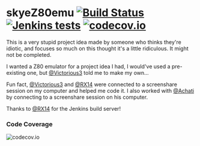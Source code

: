 # skyeZ80emu [![Build Status](http://img.shields.io/jenkins/s/http/jenkins.rx14.co.uk/job/Skye/skyeZ80emu.svg)](http://ci.rx14.co.uk/job/Skye/job/skyeZ80emu/) [![Jenkins tests](https://img.shields.io/jenkins/t/http/jenkins.rx14.co.uk/job/Skye/skyeZ80emu.svg)](http://ci.rx14.co.uk/job/Skye/job/skyeZ80emu/lastCompletedBuild/testReport/) [![codecov.io](https://img.shields.io/codecov/c/github/skyem123/skyeZ80emu.svg)](http://codecov.io/github/skyem123/skyeZ80emu?branch=master) ##
This is a very stupid project idea made by someone who thinks they're idiotic, and focuses so much on this thought it's a little ridiculous.
It might not be completed.

I wanted a Z80 emulator for a project idea I had, I would've used a pre-existing one, but [@Victorious3](https://github.com/Victorious3) told me to make my own...

Fun fact, [@Victorious3](https://github.com/Victorious3) and [@RX14](https://github.com/RX14) were connected to a screenshare session on my computer and helped me code it. I also worked with [@Achati](https://github.com/Achati) by connecting to a screenshare session on his computer.

Thanks to [@RX14](https://github.com/RX14) for the Jenkins build server!

### Code Coverage ###
![codecov.io](http://codecov.io/github/skyem123/skyeZ80emu/branch.svg?branch=master)
